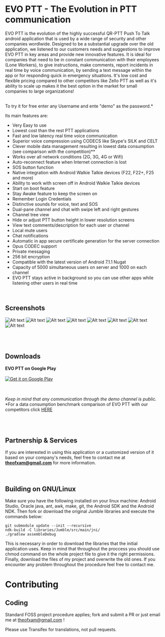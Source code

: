 EVO PTT - The Evolution in PTT communication
=============================================

EVO PTT is the evolution of the highly successful QR-PTT Push To Talk android application that is used by a wide range of security and other companies wordlwide. Designed to be a substantial upgrade over the old application, we listened to our customers needs and suggestions to improve EVO PTT in key areas and provide new innovative features. It is ideal for companies that need to be in constant communication with their employees (Lone Workers), to give instructions, make comments, report incidents in real time by voice communication, by sending a text message within the app or for responding quick in emergency situations. It's low cost and flexible pricing compared to other competitors like Zello PTT as well as it's ability to scale up makes it the best option in the market for small companies to large organizations!

<br/>To try it for free enter any Username and ente "demo" as the password.*

Its main features are:
- Very Easy to use
- Lowest cost than the rest PTT applications
- Fast and low latency real time voice communication 
- Superior voice compression using CODECS like Skype's SILK and CELT
- Clever mobile data management resulting in lowest data consumption (see comparison with the competition)*\* 
- Works over all network conditions (2G, 3G, 4G or Wifi)
- Auto-reconnect feature when Internet connection is lost
- SOS button function
- Native integration with Android Walkie Talkie devices (F22, F22+, F25 and more)
- Ability to work with screen off in Android Walkie Talkie devices
- Start on boot feature
- Stay Awake feature to keep the screen on
- Remember Login Credentials
- Distinctive sounds for voice, text and SOS
- Dual-pane channel and chat with swipe left and right gestures
- Channel tree view
- Hide or adjust PTT button height in lower resolution screens
- View text comments/description for each user or channel
- Local mute users
- Chat notifications
- Automatic in app secure certificate generation for the server connection
- Opus CODEC support
- Private messaging
- 256 bit encryption
- Compatible with the latest version of Android 7.1.1 Nugat
- Capacity of 5000 simultaneous users on server and 1000 on each channel
- EVO PTT stays active in background so you can use other apps while listening other users in real time
<br />


Screenshots
---------------------
![Alt text](https://lh3.googleusercontent.com/Y6MHbEta2KJGCu55hPDnROV8WPLU8xQ6DE7w2ApKvhWkoJiD0H3Jm9iRDuBfHz0RAw=h360-rw "Login Screen") ![Alt text](https://lh3.googleusercontent.com/pbWTFvjpTW6RYKsCPURtUHH7x0CvyejuDd3pPTJE2A15xU-xNoFQDVE5RM4fs2NK2w=h360-rw "Server Screen") 
![Alt text](https://lh3.googleusercontent.com/a-WRsl_Rt7ccWa-yco9W7-X8EbYLDRWMHn5OikSTAn_mdDtbKhoE0efRPbbQ0Uh5ErLU=h360-rw "Chat message") ![Alt text](https://lh3.googleusercontent.com/_Sw7q4nVN1nFnD7O48eQdsMI2sff7ErL2FExfsdiJ0T7sDgYCCqNAgy8j7pAqduhZA=h360-rw "SOS Function")
![Alt text](https://lh3.googleusercontent.com/jnHH8rFJACwj5rm_p0R8LmdLP2RBKaza1W_I2brY63vMlAWqFlPtXWdDpEch6wTAJNc=h360-rw "Side Menu")
![Alt text](https://lh3.googleusercontent.com/G0yoXMKCHgPJJF_U44ye5i2WER4SbFRew9JHjI1hPajtfLqmtNbOwUSUicVyrsmt8dgq=h360-rw "General Settings")
![Alt text](https://lh3.googleusercontent.com/QOroqhL8IWU57Ldd-pdWEF0VjcfcuAVknlFNIfMWdkl6la51JAVV-OL5xDs3KdomL-26=h360-rw "Audio Settings")
![Alt text](https://lh3.googleusercontent.com/VVONnN-ZYBtILuRNIZzjpdjeQeld2Is7i4ku6-2d09uDZo-ucDjvdlfz9nBWZ_o7hQ=h360-rw "Appearance Settings")




<br/><br/>
Downloads
---------------------

<strong>EVO PTT on Google Play</strong>
<br /><br />
<a href="https://play.google.com/store/apps/details?id=com.theofilos.chamalis.evoptt">
  <img alt="Get it on Google Play" src="https://developer.android.com/images/brand/en_generic_rgb_wo_45.png" />
</a>

<br/><br/>
*Keep in mind that any communication through the demo channel is public.<br/>*\*For a data consumption benchmark comparison of EVO PTT with our competitors click <a href="https://www.dropbox.com/s/39qpqhx88bqj5nl/EVO%20PTT%20Benchmark.pdf?dl=0" target="_blank"> HERE </a>

<br/><br/>
Partnership & Services
-----------------------
If you are interested in using this application or a customized version of it based on your company's needs, feel free to contact me at <b>theofxam@gmail.com</b> for more information.
<br/>
<br/>
<br/>


Building on GNU/Linux
---------------------

Make sure you have the following installed on your linux machine: Android Studio, Oracle java,
ant, awk, make, git, the Android SDK and the Android NDK. Then fork or download the original Jumble libraries and execute the commands below:

    git submodule update --init --recursive
    ndk-build -C libraries/Jumble/src/main/jni/
    ./gradlew assembleDebug

This is necessary in order to download the libraries that the initial application uses.
Keep in mind that throughout the proccess you should use chmod command on the whole project file
to give it the right permissions. Finally, download the files of my project and overwrite the old
ones. If you encounter any problem throughout the procedure feel free to contact me.


Contributing	
============

Coding
------

Standard FOSS project procedure applies; fork and submit a PR or just email me at theofxam@gmail.com !

Please use Transifex for translations, not pull requests.
